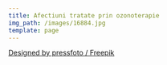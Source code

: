 ```yaml
---
title: Afectiuni tratate prin ozonoterapie
img_path: /images/16884.jpg
template: page
---
```

<a href="http://www.freepik.com">Designed by pressfoto / Freepik</a>
